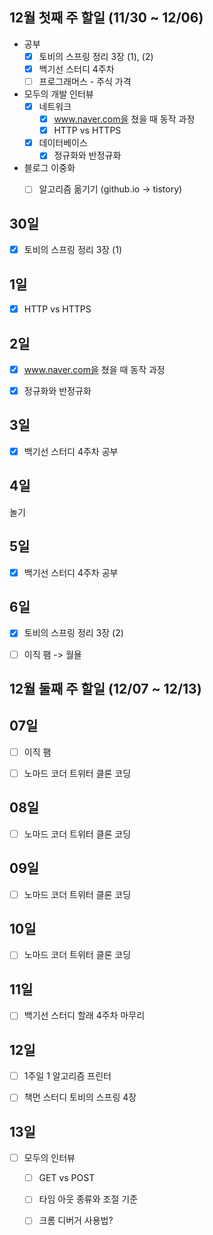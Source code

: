 ## 12월 첫째 주 할일 (11/30 ~ 12/06)

- 공부
  - [x] 토비의 스프링 정리 3장 (1), (2)
  - [x] 백기선 스터디 4주차
  - [ ] 프로그래머스 - 주식 가격
- 모두의 개발 인터뷰
  - [x] 네트워크
    - [x] www.naver.com을 쳤을 때 동작 과정
    - [x] HTTP vs HTTPS 
  - [x] 데이터베이스
    - [x] 정규화와 반정규화
- 블로그 이중화
  - [ ] 알고리즘 옮기기 (github.io -> tistory)


## 30일

- [x] 토비의 스프링 정리 3장 (1)


## 1일

- [x] HTTP vs HTTPS 


## 2일

- [x] www.naver.com을 쳤을 때 동작 과정
- [x] 정규화와 반정규화


## 3일

- [x] 백기선 스터디 4주차 공부


## 4일

놀기


## 5일

- [x] 백기선 스터디 4주차 공부


## 6일

- [x] 토비의 스프링 정리 3장 (2)
- [ ] 이직 팸 -> 월욜


## 12월 둘째 주 할일 (12/07 ~ 12/13)

## 07일

- [ ] 이직 팸
- [ ] 노마드 코더 트위터 클론 코딩


## 08일

- [ ] 노마드 코더 트위터 클론 코딩


## 09일

- [ ] 노마드 코더 트위터 클론 코딩


## 10일

- [ ] 노마드 코더 트위터 클론 코딩


## 11일

- [ ] 백기선 스터디 할래 4주차 마무리


## 12일

- [ ] 1주일 1 알고리즘 프린터
- [ ] 책먼 스터디 토비의 스프링 4장


## 13일

- [ ] 모두의 인터뷰 
  - [ ] GET vs POST
  - [ ] 타임 아웃 종류와 조절 기준
  - [ ] 크롬 디버거 사용법?
 